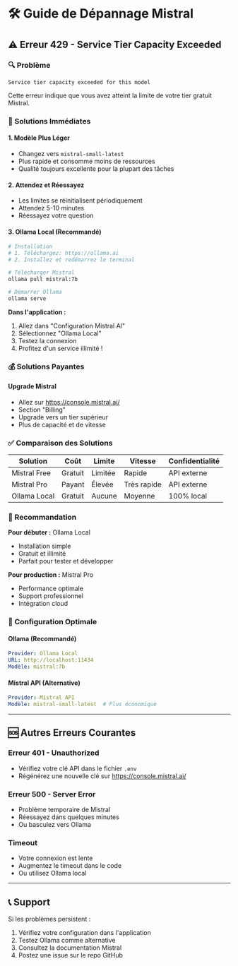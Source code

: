 # 🛠️ Guide de Dépannage Mistral

## ⚠️ Erreur 429 - Service Tier Capacity Exceeded

### 🔍 Problème
```
Service tier capacity exceeded for this model
```

Cette erreur indique que vous avez atteint la limite de votre tier gratuit Mistral.

### 🔄 Solutions Immédiates

#### 1. **Modèle Plus Léger**
- Changez vers `mistral-small-latest`
- Plus rapide et consomme moins de ressources
- Qualité toujours excellente pour la plupart des tâches

#### 2. **Attendez et Réessayez**
- Les limites se réinitialisent périodiquement
- Attendez 5-10 minutes
- Réessayez votre question

#### 3. **Ollama Local (Recommandé)**
```bash
# Installation
# 1. Téléchargez: https://ollama.ai
# 2. Installez et redémarrez le terminal

# Télécharger Mistral
ollama pull mistral:7b

# Démarrer Ollama
ollama serve
```

**Dans l'application :**
1. Allez dans "Configuration Mistral AI"
2. Sélectionnez "Ollama Local"
3. Testez la connexion
4. Profitez d'un service illimité !

### 💰 Solutions Payantes

#### Upgrade Mistral
- Allez sur https://console.mistral.ai/
- Section "Billing" 
- Upgrade vers un tier supérieur
- Plus de capacité et de vitesse

### ✅ Comparaison des Solutions

| Solution | Coût | Limite | Vitesse | Confidentialité |
|----------|------|--------|---------|-----------------|
| Mistral Free | Gratuit | Limitée | Rapide | API externe |
| Mistral Pro | Payant | Élevée | Très rapide | API externe |
| Ollama Local | Gratuit | Aucune | Moyenne | 100% local |

### 🎯 Recommandation

**Pour débuter :** Ollama Local
- Installation simple
- Gratuit et illimité
- Parfait pour tester et développer

**Pour production :** Mistral Pro
- Performance optimale
- Support professionnel
- Intégration cloud

### 🔧 Configuration Optimale

#### Ollama (Recommandé)
```yaml
Provider: Ollama Local
URL: http://localhost:11434
Modèle: mistral:7b
```

#### Mistral API (Alternative)
```yaml
Provider: Mistral API
Modèle: mistral-small-latest  # Plus économique
```

---

## 🆘 Autres Erreurs Courantes

### Erreur 401 - Unauthorized
- Vérifiez votre clé API dans le fichier `.env`
- Régénérez une nouvelle clé sur https://console.mistral.ai/

### Erreur 500 - Server Error
- Problème temporaire de Mistral
- Réessayez dans quelques minutes
- Ou basculez vers Ollama

### Timeout
- Votre connexion est lente
- Augmentez le timeout dans le code
- Ou utilisez Ollama local

---

## 📞 Support

Si les problèmes persistent :
1. Vérifiez votre configuration dans l'application
2. Testez Ollama comme alternative
3. Consultez la documentation Mistral
4. Postez une issue sur le repo GitHub
